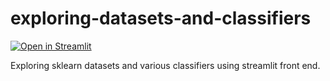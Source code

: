 # exploring-datasets-and-classifiers

[![Open in Streamlit](https://static.streamlit.io/badges/streamlit_badge_black_white.svg)](https://share.streamlit.io/pau-lo/exploring-datasets-and-classifiers/main/app.py)


Exploring sklearn datasets and various classifiers using streamlit front end.
